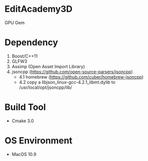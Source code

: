 EditAcademy3D
=============
GPU Gem

Dependency
==========
1. Boost/C++11
2. GLFW3
3. Assimp (Open Asset Import Library)
4. jsoncpp (https://github.com/open-source-parsers/jsoncpp)
	- 4.1 homebrew (https://github.com/cuber/homebrew-jsoncpp)
	- 4.2 copy a libjson_linux-gcc-4.2.1_libmt.dylib to /usr/local/opt/jsoncpp/lib/


Build Tool
==========
- Cmake 3.0

OS Environment
==============
- MacOS 10.9